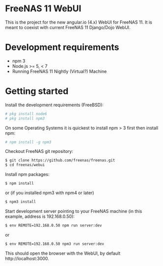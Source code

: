 FreeNAS 11 WebUI
================

This is the project for the new angular.io (4.x) WebUI for FreeNAS 11. It is meant to coexist with current FreeNAS 11 Django/Dojo WebUI.

# Development requirements

  - npm 3
  - Node.js >= 5, < 7
  - Running FreeNAS 11 Nightly (Virtual?) Machine


# Getting started

Install the development requirements (FreeBSD):

```sh
# pkg install node6
# pkg install npm3
```

On some Operating Systems it is quickest to install npm > 3 first then install npm:

```sh
# npm install -g npm3
```

Checkout FreeNAS git repository:

```sh
$ git clone https://github.com/freenas/freenas.git
$ cd freenas/webui
```

Install npm packages:

```sh
$ npm install
```

or (if you installed npm3 with npm4 or later)

```sh
$ npm3 install
```

Start development server pointing to your FreeNAS machine (in this example, address is 192.168.0.50):

```sh
$ env REMOTE=192.168.0.50 npm run server:dev
```

or

```sh
$ env REMOTE=192.168.0.50 npm3 run server:dev
```

This should open the browser with the WebUI, by default http://localhost:3000.
